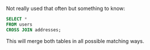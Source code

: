 
Not really used that often but something to know:

```sql
SELECT *
FROM users
CROSS JOIN addresses;
```
This will merge both tables in all possible matching ways.
